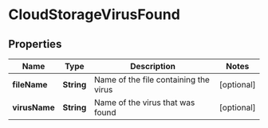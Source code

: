
# CloudStorageVirusFound

## Properties
Name | Type | Description | Notes
------------ | ------------- | ------------- | -------------
**fileName** | **String** | Name of the file containing the virus |  [optional]
**virusName** | **String** | Name of the virus that was found |  [optional]



